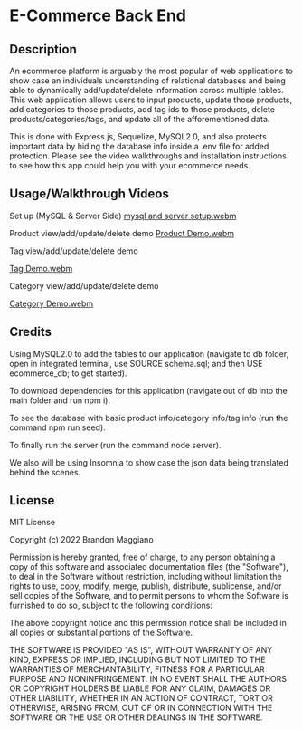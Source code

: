 # E-Commerce Back End

## Description

An ecommerce platform is arguably the most popular of web applications to show case an individuals understanding of relational databases and being able to dynamically add/update/delete information across multiple tables. This web application allows users to input products, update those products, add categories to those products, add tag ids to those products, delete products/categories/tags, and update all of the afforementioned data. 

This is done with Express.js, Sequelize, MySQL2.0, and also protects important data by hiding the database info inside a .env file for added protection. Please see the video walkthroughs and installation instructions to see how this app could help you with your ecommerce needs.

## Usage/Walkthrough Videos

Set up (MySQL & Server Side)
[mysql and server setup.webm](https://user-images.githubusercontent.com/103971233/197649852-69090149-24aa-4f69-addb-1e74bd9825d8.webm)

Product view/add/update/delete demo
[Product Demo.webm](https://user-images.githubusercontent.com/103971233/197649925-18d66258-3cde-4c7d-829a-0d414352b71f.webm)

Tag view/add/update/delete demo

[Tag Demo.webm](https://user-images.githubusercontent.com/103971233/197649967-139505ca-d2dd-4760-89b2-e951f5a6b02e.webm)

Category view/add/update/delete demo

[Category Demo.webm](https://user-images.githubusercontent.com/103971233/197650472-ee9d9725-127e-4123-bc0b-42fd9bc015d2.webm)

## Credits

Using MySQL2.0 to add the tables to our application (navigate to db folder, open in integrated terminal, use SOURCE schema.sql; and then USE ecommerce_db; to get started).

To download dependencies for this application (navigate out of db into the main folder and run npm i).

To see the database with basic product info/category info/tag info (run the command npm run seed).

To finally run the server (run the command node server). 

We also will be using Insomnia to show case the json data being translated behind the scenes.

## License

MIT License

Copyright (c) 2022 Brandon Maggiano

Permission is hereby granted, free of charge, to any person obtaining a copy
of this software and associated documentation files (the "Software"), to deal
in the Software without restriction, including without limitation the rights
to use, copy, modify, merge, publish, distribute, sublicense, and/or sell
copies of the Software, and to permit persons to whom the Software is
furnished to do so, subject to the following conditions:

The above copyright notice and this permission notice shall be included in all
copies or substantial portions of the Software.

THE SOFTWARE IS PROVIDED "AS IS", WITHOUT WARRANTY OF ANY KIND, EXPRESS OR
IMPLIED, INCLUDING BUT NOT LIMITED TO THE WARRANTIES OF MERCHANTABILITY,
FITNESS FOR A PARTICULAR PURPOSE AND NONINFRINGEMENT. IN NO EVENT SHALL THE
AUTHORS OR COPYRIGHT HOLDERS BE LIABLE FOR ANY CLAIM, DAMAGES OR OTHER
LIABILITY, WHETHER IN AN ACTION OF CONTRACT, TORT OR OTHERWISE, ARISING FROM,
OUT OF OR IN CONNECTION WITH THE SOFTWARE OR THE USE OR OTHER DEALINGS IN THE
SOFTWARE.
